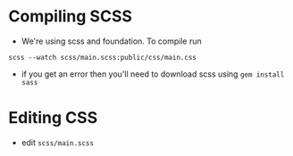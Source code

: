 # Compiling SCSS
* We're using scss and foundation. To compile run
```
scss --watch scss/main.scss:public/css/main.css
```
* if you get an error then you'll need to download scss using `gem install sass`

# Editing CSS
* edit `scss/main.scss`
